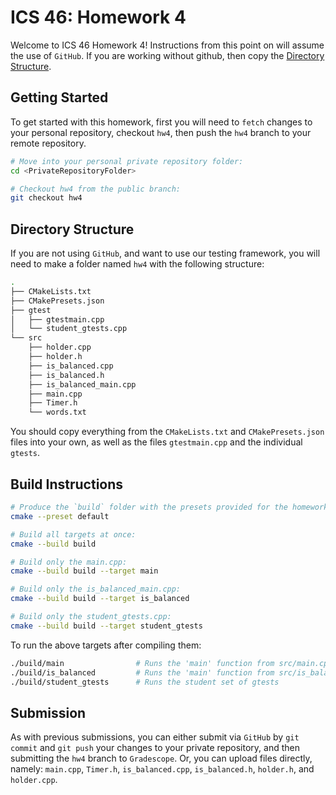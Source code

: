# ICS 46: Homework 4

Welcome to ICS 46 Homework 4! Instructions from this point on will assume the use of `GitHub`.
If you are working without github, then copy the [Directory Structure](#directory-structure).

## Getting Started

To get started with this homework, first you will need to `fetch` changes to your personal repository,
checkout `hw4`, then push the `hw4` branch to your remote repository.

```bash
# Move into your personal private repository folder:
cd <PrivateRepositoryFolder>

# Checkout hw4 from the public branch:
git checkout hw4
```

## Directory Structure

If you are not using `GitHub`, and want to use our testing framework, you will need to make a folder
named `hw4` with the following structure:

```bash
.
├── CMakeLists.txt
├── CMakePresets.json
├── gtest
│   ├── gtestmain.cpp
│   └── student_gtests.cpp
└── src
    ├── holder.cpp
    ├── holder.h
    ├── is_balanced.cpp
    ├── is_balanced.h
    ├── is_balanced_main.cpp
    ├── main.cpp
    ├── Timer.h
    └── words.txt
```

You should copy everything from the `CMakeLists.txt` and `CMakePresets.json` files into your own,
as well as the files `gtestmain.cpp` and the individual `gtests`.

## Build Instructions

```bash
# Produce the `build` folder with the presets provided for the homework:
cmake --preset default

# Build all targets at once:
cmake --build build

# Build only the main.cpp:
cmake --build build --target main

# Build only the is_balanced_main.cpp:
cmake --build build --target is_balanced

# Build only the student_gtests.cpp:
cmake --build build --target student_gtests
```

To run the above targets after compiling them:

```bash
./build/main                # Runs the 'main' function from src/main.cpp (assumes you are running this from root folder)
./build/is_balanced         # Runs the 'main' function from src/is_balanced_main.cpp
./build/student_gtests      # Runs the student set of gtests
```

## Submission

As with previous submissions, you can either submit via `GitHub` by `git commit` and `git push`
your changes to your private repository, and then submitting the `hw4` branch to `Gradescope`. Or,
you can upload files directly, namely: `main.cpp`, `Timer.h`, `is_balanced.cpp`, `is_balanced.h`,
`holder.h`, and `holder.cpp`.
